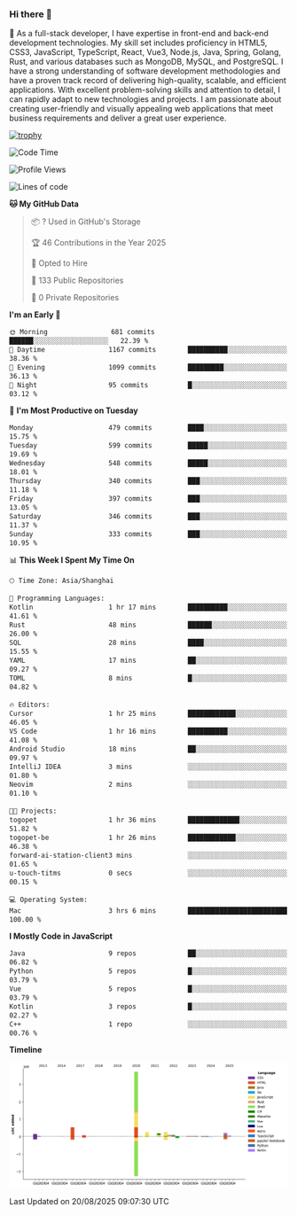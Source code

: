 ### Hi there 👋

🌱 As a full-stack developer, I have expertise in front-end and back-end development technologies. My skill set includes proficiency in HTML5, CSS3, JavaScript, TypeScript, React, Vue3, Node.js, Java, Spring, Golang, Rust, and various databases such as MongoDB, MySQL, and PostgreSQL. I have a strong understanding of software development methodologies and have a proven track record of delivering high-quality, scalable, and efficient applications. With excellent problem-solving skills and attention to detail, I can rapidly adapt to new technologies and projects. I am passionate about creating user-friendly and visually appealing web applications that meet business requirements and deliver a great user experience.

[![trophy](https://github-profile-trophy.vercel.app/?username=elton&rank=SECRET,SSS,SS,S,AAA,AA,A&theme=onedark&no-frame=true&margin-w=10)](https://github.com/ryo-ma/github-profile-trophy)

<!--START_SECTION:waka-->
![Code Time](http://img.shields.io/badge/Code%20Time-1%2C851%20hrs%2052%20mins-blue)

![Profile Views](http://img.shields.io/badge/Profile%20Views-0-blue)

![Lines of code](https://img.shields.io/badge/From%20Hello%20World%20I%27ve%20Written-5.8%20million%20lines%20of%20code-blue)

**🐱 My GitHub Data** 

> 📦 ? Used in GitHub's Storage 
 > 
> 🏆 46 Contributions in the Year 2025
 > 
> 💼 Opted to Hire
 > 
> 📜 133 Public Repositories 
 > 
> 🔑 0 Private Repositories 
 > 
**I'm an Early 🐤** 

```text
🌞 Morning                681 commits         ██████░░░░░░░░░░░░░░░░░░░   22.39 % 
🌆 Daytime                1167 commits        ██████████░░░░░░░░░░░░░░░   38.36 % 
🌃 Evening                1099 commits        █████████░░░░░░░░░░░░░░░░   36.13 % 
🌙 Night                  95 commits          █░░░░░░░░░░░░░░░░░░░░░░░░   03.12 % 
```
📅 **I'm Most Productive on Tuesday** 

```text
Monday                   479 commits         ████░░░░░░░░░░░░░░░░░░░░░   15.75 % 
Tuesday                  599 commits         █████░░░░░░░░░░░░░░░░░░░░   19.69 % 
Wednesday                548 commits         █████░░░░░░░░░░░░░░░░░░░░   18.01 % 
Thursday                 340 commits         ███░░░░░░░░░░░░░░░░░░░░░░   11.18 % 
Friday                   397 commits         ███░░░░░░░░░░░░░░░░░░░░░░   13.05 % 
Saturday                 346 commits         ███░░░░░░░░░░░░░░░░░░░░░░   11.37 % 
Sunday                   333 commits         ███░░░░░░░░░░░░░░░░░░░░░░   10.95 % 
```


📊 **This Week I Spent My Time On** 

```text
🕑︎ Time Zone: Asia/Shanghai

💬 Programming Languages: 
Kotlin                   1 hr 17 mins        ██████████░░░░░░░░░░░░░░░   41.61 % 
Rust                     48 mins             ██████░░░░░░░░░░░░░░░░░░░   26.00 % 
SQL                      28 mins             ████░░░░░░░░░░░░░░░░░░░░░   15.55 % 
YAML                     17 mins             ██░░░░░░░░░░░░░░░░░░░░░░░   09.27 % 
TOML                     8 mins              █░░░░░░░░░░░░░░░░░░░░░░░░   04.82 % 

🔥 Editors: 
Cursor                   1 hr 25 mins        ████████████░░░░░░░░░░░░░   46.05 % 
VS Code                  1 hr 16 mins        ██████████░░░░░░░░░░░░░░░   41.08 % 
Android Studio           18 mins             ██░░░░░░░░░░░░░░░░░░░░░░░   09.97 % 
IntelliJ IDEA            3 mins              ░░░░░░░░░░░░░░░░░░░░░░░░░   01.80 % 
Neovim                   2 mins              ░░░░░░░░░░░░░░░░░░░░░░░░░   01.10 % 

🐱‍💻 Projects: 
togopet                  1 hr 36 mins        █████████████░░░░░░░░░░░░   51.82 % 
togopet-be               1 hr 26 mins        ████████████░░░░░░░░░░░░░   46.38 % 
forward-ai-station-client3 mins              ░░░░░░░░░░░░░░░░░░░░░░░░░   01.65 % 
u-touch-titms            0 secs              ░░░░░░░░░░░░░░░░░░░░░░░░░   00.15 % 

💻 Operating System: 
Mac                      3 hrs 6 mins        █████████████████████████   100.00 % 
```

**I Mostly Code in JavaScript** 

```text
Java                     9 repos             ██░░░░░░░░░░░░░░░░░░░░░░░   06.82 % 
Python                   5 repos             █░░░░░░░░░░░░░░░░░░░░░░░░   03.79 % 
Vue                      5 repos             █░░░░░░░░░░░░░░░░░░░░░░░░   03.79 % 
Kotlin                   3 repos             █░░░░░░░░░░░░░░░░░░░░░░░░   02.27 % 
C++                      1 repo              ░░░░░░░░░░░░░░░░░░░░░░░░░   00.76 % 
```



**Timeline**

![Lines of Code chart](https://raw.githubusercontent.com/elton/elton/main/assets/bar_graph.png)


 Last Updated on 20/08/2025 09:07:30 UTC
<!--END_SECTION:waka-->

<!--
**elton/elton** is a ✨ _special_ ✨ repository because its `README.md` (this file) appears on your GitHub profile.

Here are some ideas to get you started:

- 🔭 I’m currently working on ...
- 🌱 I’m currently learning ...
- 👯 I’m looking to collaborate on ...
- 🤔 I’m looking for help with ...
- 💬 Ask me about ...
- 📫 How to reach me: ...
- 😄 Pronouns: ...
- ⚡ Fun fact: ...
-->
